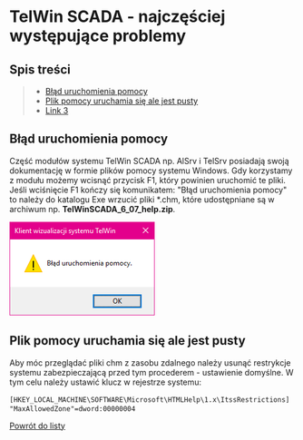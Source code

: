 # TelWin SCADA - najczęściej występujące problemy
## Spis treści
> - [Błąd uruchomienia pomocy](Problemy-i-rozwiązania.md#blad-uruchomienia-pomocy) 
> - [Plik pomocy uruchamia się ale jest pusty](Problemy-i-rozwiązania.md#Plik-pomocy-uruchamia-się-ale-jest-pusty)
> - [Link 3](Problemy-i-rozwiązania.md#)



## Błąd uruchomienia pomocy
Część modułów systemu TelWin SCADA np. AlSrv i TelSrv posiadają swoją dokumentację w formie plików pomocy systemu Windows. Gdy korzystamy z modułu możemy wcisnąć przycisk F1, który powinien uruchomić te pliki. Jeśli wciśnięcie F1 kończy się komunikatem: "Błąd uruchomienia pomocy" to należy do katalogu Exe wrzucić pliki *.chm, które udostępniane są w archiwum np. **TelWinSCADA_6_07_help.zip**.

![Okno raportu](/img/Problemy-i-rozwiazania-blad-uruchomienia-pomocy.png)

## Plik pomocy uruchamia się ale jest pusty
Aby móc przeglądać pliki chm z zasobu zdalnego należy usunąć restrykcje systemu zabezpieczającą przed tym procederem - ustawienie domyślne. W tym celu należy ustawić klucz w rejestrze systemu:
```
[HKEY_LOCAL_MACHINE\SOFTWARE\Microsoft\HTMLHelp\1.x\ItssRestrictions] 
"MaxAllowedZone"=dword:00000004 
```


[Powrót do listy](/README.md)